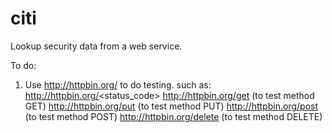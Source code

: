 # citi
Lookup security data from a web service.



To do:

1. Use http://httpbin.org/ to do testing. such as:
	http://httpbin.org/<status_code>
	http://httpbin.org/get	(to test method GET)
	http://httpbin.org/put	(to test method PUT)
	http://httpbin.org/post	(to test method POST)
	http://httpbin.org/delete	(to test method DELETE)